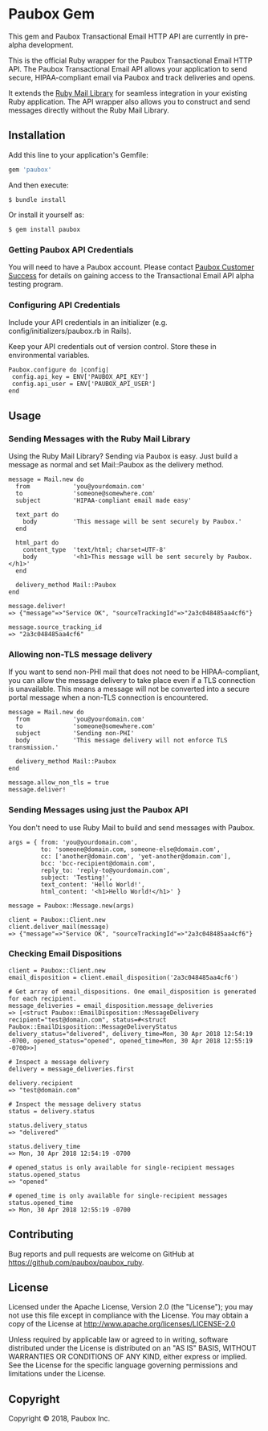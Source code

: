 # Paubox Gem
This gem and Paubox Transactional Email HTTP API are currently in pre-alpha development.

This is the official Ruby wrapper for the Paubox Transactional Email HTTP API. The Paubox Transactional Email API allows your application to send secure, HIPAA-compliant email via Paubox and track deliveries and opens.

It extends the [Ruby Mail Library](https://github.com/mikel/mail) for seamless integration in your existing Ruby application. The API wrapper also allows you to construct and send messages directly without the Ruby Mail Library.

## Installation

Add this line to your application's Gemfile:

```ruby
gem 'paubox'
```

And then execute:

    $ bundle install

Or install it yourself as:

    $ gem install paubox

### Getting Paubox API Credentials
You will need to have a Paubox account. Please contact [Paubox Customer Success](https://paubox.zendesk.com/hc/en-us) for details on gaining access to the Transactional Email API alpha testing program.

### Configuring API Credentials
Include your API credentials in an initializer (e.g. config/initializers/paubox.rb in Rails).

Keep your API credentials out of version control. Store these in environmental variables.

	Paubox.configure do |config|
     config.api_key = ENV['PAUBOX_API_KEY']
     config.api_user = ENV['PAUBOX_API_USER']
    end

## Usage

### Sending Messages with the Ruby Mail Library

Using the Ruby Mail Library? Sending via Paubox is easy. Just build a message as normal and set Mail::Paubox as the delivery method.

	message = Mail.new do
      from            'you@yourdomain.com'
      to              'someone@somewhere.com'
      subject         'HIPAA-compliant email made easy'

      text_part do
        body          'This message will be sent securely by Paubox.'
      end

      html_part do
        content_type  'text/html; charset=UTF-8'
        body          '<h1>This message will be sent securely by Paubox.</h1>'
      end

      delivery_method Mail::Paubox
    end
    
    message.deliver!
    => {"message"=>"Service OK", "sourceTrackingId"=>"2a3c048485aa4cf6"}
    
    message.source_tracking_id
    => "2a3c048485aa4cf6"

### Allowing non-TLS message delivery

If you want to send non-PHI mail that does not need to be HIPAA-compliant, you can allow the message delivery to take place even if a TLS connection is unavailable. This means a message will not be converted into a secure portal message when a non-TLS connection is encountered.

	message = Mail.new do
      from            'you@yourdomain.com'
      to              'someone@somewhere.com'
      subject         'Sending non-PHI'
      body            'This message delivery will not enforce TLS transmission.'

      delivery_method Mail::Paubox
    end
    
    message.allow_non_tls = true
    message.deliver!

### Sending Messages using just the Paubox API
You don't need to use Ruby Mail to build and send messages with Paubox.
	
	args = { from: 'you@yourdomain.com',
	         to: 'someone@domain.com, someone-else@domain.com',
             cc: ['another@domain.com', 'yet-another@domain.com'],
             bcc: 'bcc-recipient@domain.com',
             reply_to: 'reply-to@yourdomain.com',
             subject: 'Testing!',
             text_content: 'Hello World!',
             html_content: '<h1>Hello World!</h1>' }
             
	message = Paubox::Message.new(args)
	
	client = Paubox::Client.new
	client.deliver_mail(message)
	=> {"message"=>"Service OK", "sourceTrackingId"=>"2a3c048485aa4cf6"}

### Checking Email Dispositions

	client = Paubox::Client.new
	email_disposition = client.email_disposition('2a3c048485aa4cf6')
	
	# Get array of email_dispositions. One email_disposition is generated for each recipient.
	message_deliveries = email_disposition.message_deliveries
	=> [<struct Paubox::EmailDisposition::MessageDelivery recipient="test@domain.com", status=#<struct Paubox::EmailDisposition::MessageDeliveryStatus delivery_status="delivered", delivery_time=Mon, 30 Apr 2018 12:54:19 -0700, opened_status="opened", opened_time=Mon, 30 Apr 2018 12:55:19 -0700>>]
	
	# Inspect a message delivery
	delivery = message_deliveries.first
	
	delivery.recipient
	=> "test@domain.com"
	
	# Inspect the message delivery status
	status = delivery.status
	
	status.delivery_status
	=> "delivered"
	
	status.delivery_time
	=> Mon, 30 Apr 2018 12:54:19 -0700
	
	# opened_status is only available for single-recipient messages
	status.opened_status
	=> "opened"
	
	# opened_time is only available for single-recipient messages
	status.opened_time
	=> Mon, 30 Apr 2018 12:55:19 -0700
	


## Contributing

Bug reports and pull requests are welcome on GitHub at https://github.com/paubox/paubox_ruby.


## License

Licensed under the Apache License, Version 2.0 (the "License");
you may not use this file except in compliance with the License.
You may obtain a copy of the License at http://www.apache.org/licenses/LICENSE-2.0

Unless required by applicable law or agreed to in writing, software
distributed under the License is distributed on an "AS IS" BASIS,
WITHOUT WARRANTIES OR CONDITIONS OF ANY KIND, either express or implied.
See the License for the specific language governing permissions and
limitations under the License.

## Copyright
Copyright &copy; 2018, Paubox Inc.

